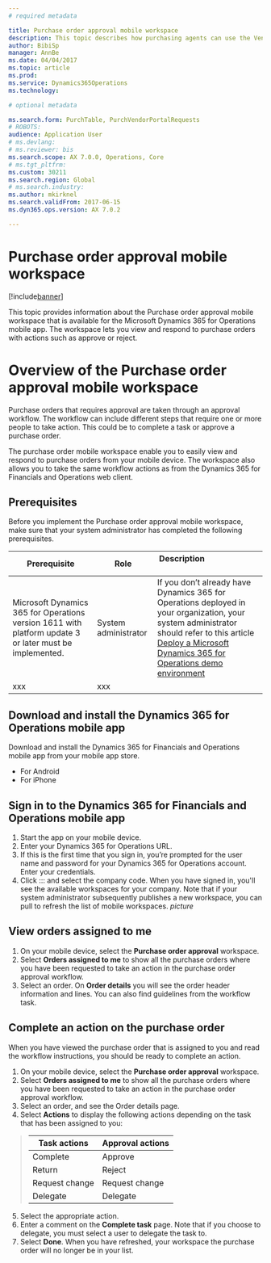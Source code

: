 ```yaml
---
# required metadata

title: Purchase order approval mobile workspace
description: This topic describes how purchasing agents can use the Vendor portal to collaborate with external vendors during the purchase order confirmation process. This information applies only to the February 2016 &amp; May 2016 versions of Dynamics AX.
author: BibiSp
manager: AnnBe
ms.date: 04/04/2017
ms.topic: article
ms.prod: 
ms.service: Dynamics365Operations
ms.technology: 

# optional metadata

ms.search.form: PurchTable, PurchVendorPortalRequests
# ROBOTS: 
audience: Application User
# ms.devlang: 
# ms.reviewer: bis
ms.search.scope: AX 7.0.0, Operations, Core
# ms.tgt_pltfrm: 
ms.custom: 30211
ms.search.region: Global
# ms.search.industry: 
ms.author: mkirknel
ms.search.validFrom: 2017-06-15
ms.dyn365.ops.version: AX 7.0.2

---
```


# Purchase order approval mobile workspace

[!include[banner](../includes/banner.md)]


This topic provides information about the Purchase order approval mobile workspace that is available for the Microsoft Dynamics 365 for Operations mobile app. 
The workspace lets you view and respond to purchase orders with actions such as approve or reject.
 

# Overview of the Purchase order approval mobile workspace
Purchase orders that requires approval are taken through an approval workflow. The workflow can include different steps that require one or more people to take action. This could be to complete a task or approve a purchase order. 

The purchase order mobile workspace enable you to easily view and respond to purchase orders from your mobile device. The workspace also allows you to take the same workflow actions as from the Dynamics 365 for Financials and Operations web client.

## Prerequisites
Before you implement the Purchase order approval mobile workspace, make sure that your system administrator has completed the following prerequisites.

| Prerequisite  | Role | Description                                                               |
|---------------|------|---------------------------------------------------------------------|
| Microsoft Dynamics 365 for Operations version 1611 with platform update 3 or later must be implemented.  | System administrator | If you don’t already have Dynamics 365 for Operations deployed in your organization, your system administrator should refer to this article <a href="/dev-itpro/deployment/deploy-demo-environment.md"> [Deploy a Microsoft Dynamics 365 for Operations demo environment](../active-directory/deploy-demo-environment.md)
| xxx    | xxx |

## Download and install the Dynamics 365 for Operations mobile app
Download and install the Dynamics 365 for Financials and Operations mobile app from your mobile app store.
 - For Android
 - For iPhone

## Sign in to the Dynamics 365 for Financials and Operations mobile app

1. Start the app on your mobile device.
2. Enter your Dynamics 365 for Operations URL.
3. If this is the first time that you sign in, you’re prompted for the user name and password for your Dynamics 365 for Operations account. Enter your credentials.
4. Click ::: and select the company code.
When you have signed in, you'll see the available workspaces for your company. Note that if your system administrator subsequently publishes a new workspace, you can pull to refresh the list of mobile workspaces.
*picture*

## View orders assigned to me
1.	On your mobile device, select the **Purchase order approval** workspace.
2.	Select **Orders assigned to me** to show all the purchase orders where you have been requested to take an action in the purchase order approval workflow.
3. Select an order. On **Order details** you will see the order header information and lines. You can also find guidelines from the workflow task.

## Complete an action on the purchase order
When you have viewed the purchase order that is assigned to you and read the workflow instructions, you should be ready to complete an action.
1. On your mobile device, select the **Purchase order approval** workspace.
2.	Select **Orders assigned to me** to show all the purchase orders where you have been requested to take an action in the purchase order approval workflow.
3.	Select an order, and see the Order details page.
4.	Select **Actions** to display the following actions depending on the task that has been assigned to you: 

>| Task actions  | Approval actions |
>|---------------|------|
>| Complete | Approve |
>| Return | Reject |
>| Request change |Request change |
>| Delegate| Delegate|
5. Select the appropriate action.
6.	Enter a comment on the **Complete task** page. Note that if you choose to delegate, you must select a user to delegate the task to.
7.	Select **Done**. When you have refreshed, your workspace the purchase order will no longer be in your list. 
